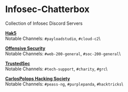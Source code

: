 # Infosec-Chatterbox
Collection of Infosec Discord Servers


[__Hak5__](https://discord.gg/3NEpe65yqY) <br>
Notable Channels:  `#payloadstudio`, `#cloud-c2`\


[__Offensive Security__](https://discord.gg/AJguEnquKh) <br>
Notable Channels:  `#web-200-general`, `#soc-200-general`\



[__TrustedSec__](https://discord.gg/NjCvZBghjn) <br>
Notable Channels:  `#tech-support`, `#charity`, `#grc`\


[__CarlosPolops Hacking Society__](https://discord.gg/euRrcESt3d) <br>
Notable Channels:  `#peass-ng`, `#purplepanda`, `#hacktricks`\
